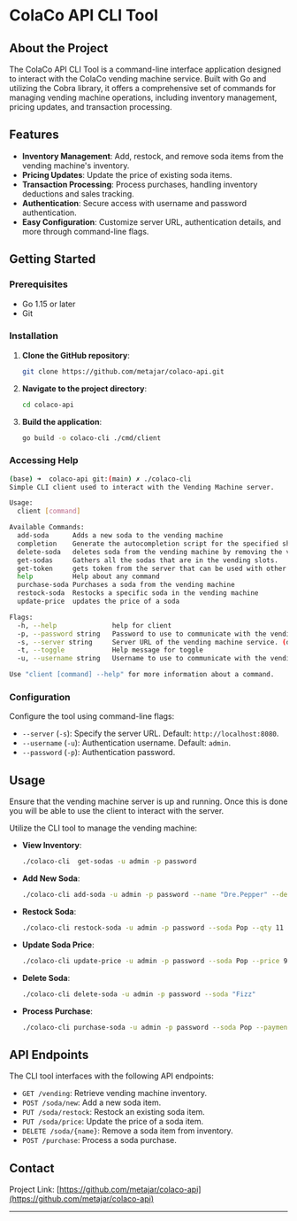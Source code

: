 # ColaCo API CLI Tool

## About the Project

The ColaCo API CLI Tool is a command-line interface application designed to interact with the ColaCo vending machine service. Built with Go and utilizing the Cobra library, it offers a comprehensive set of commands for managing vending machine operations, including inventory management, pricing updates, and transaction processing.

## Features

- **Inventory Management**: Add, restock, and remove soda items from the vending machine's inventory.
- **Pricing Updates**: Update the price of existing soda items.
- **Transaction Processing**: Process purchases, handling inventory deductions and sales tracking.
- **Authentication**: Secure access with username and password authentication.
- **Easy Configuration**: Customize server URL, authentication details, and more through command-line flags.

## Getting Started

### Prerequisites

- Go 1.15 or later
- Git

### Installation

1. **Clone the GitHub repository**:
   ```bash
   git clone https://github.com/metajar/colaco-api.git
   ```
2. **Navigate to the project directory**:
   ```bash
   cd colaco-api
   ```
3. **Build the application**:
   ```bash
   go build -o colaco-cli ./cmd/client
   ```

### Accessing Help

```bash
(base) ➜  colaco-api git:(main) ✗ ./colaco-cli                       
Simple CLI client used to interact with the Vending Machine server.

Usage:
  client [command]

Available Commands:
  add-soda      Adds a new soda to the vending machine
  completion    Generate the autocompletion script for the specified shell
  delete-soda   deletes soda from the vending machine by removing the vending slot
  get-sodas     Gathers all the sodas that are in the vending slots.
  get-token     gets token from the server that can be used with other tooling such as postman.
  help          Help about any command
  purchase-soda Purchases a soda from the vending machine
  restock-soda  Restocks a specific soda in the vending machine
  update-price  updates the price of a soda

Flags:
  -h, --help              help for client
  -p, --password string   Password to use to communicate with the vending machine.
  -s, --server string     Server URL of the vending machine service. (default "http://localhost:8080")
  -t, --toggle            Help message for toggle
  -u, --username string   Username to use to communicate with the vending machine. (default "admin")

Use "client [command] --help" for more information about a command.

```




### Configuration

Configure the tool using command-line flags:

- `--server` (`-s`): Specify the server URL. Default: `http://localhost:8080`.
- `--username` (`-u`): Authentication username. Default: `admin`.
- `--password` (`-p`): Authentication password.

## Usage

Ensure that the vending machine server is up and running. Once this is done
you will be able to use the client to interact with the server.

Utilize the CLI tool to manage the vending machine:

- **View Inventory**:
  ```bash
  ./colaco-cli  get-sodas -u admin -p password
  ```
- **Add New Soda**:
  ```bash
  ./colaco-cli add-soda -u admin -p password --name "Dre.Pepper" --description "Another One" --price 1.23 --quantity 100 --calories 133 --ounces 15
  ```
- **Restock Soda**:
  
  ```bash
  ./colaco-cli restock-soda -u admin -p password --soda Pop --qty 11
  ```
- **Update Soda Price**:
  ```bash
  ./colaco-cli update-price -u admin -p password --soda Pop --price 9.93 
  ```
- **Delete Soda**:
  ```bash
  ./colaco-cli delete-soda -u admin -p password --soda "Fizz"

  ```
- **Process Purchase**:
  ```bash
  ./colaco-cli purchase-soda -u admin -p password --soda Pop --payment 1.44

  ```

## API Endpoints

The CLI tool interfaces with the following API endpoints:

- `GET /vending`: Retrieve vending machine inventory.
- `POST /soda/new`: Add a new soda item.
- `PUT /soda/restock`: Restock an existing soda item.
- `PUT /soda/price`: Update the price of a soda item.
- `DELETE /soda/{name}`: Remove a soda item from inventory.
- `POST /purchase`: Process a soda purchase.


## Contact

Project Link: [https://github.com/metajar/colaco-api](https://github.com/metajar/colaco-api)

---

